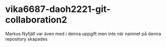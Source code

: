 # vika6687-daoh2221-git-collaboration2
Markus Nyfjäll var även med i denna uppgift men inte när namnet på denna repository skapades
